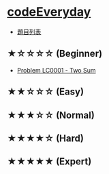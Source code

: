 [codeEveryday](https://hackmd.io/@233eECf4S7qcV-8jggtxVw/ByoCaz5pw)
===

- [題目列表](https://hackmd.io/@233eECf4S7qcV-8jggtxVw/HySzob5pD)

★☆☆☆☆ (Beginner)
---
- [Problem LC0001 - Two Sum](https://hackmd.io/@233eECf4S7qcV-8jggtxVw/S1XJlfcaw)


★★☆☆☆ (Easy)
---


★★★☆☆ (Normal) 
---


★★★★☆ (Hard) 
---


★★★★★ (Expert) 
---
